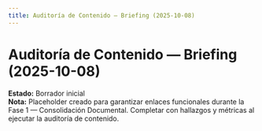 ```yaml
---
title: Auditoría de Contenido — Briefing (2025-10-08)
---
```

# Auditoría de Contenido — Briefing (2025-10-08)

**Estado:** Borrador inicial  
**Nota:** Placeholder creado para garantizar enlaces funcionales durante la Fase 1 — Consolidación Documental. Completar con hallazgos y métricas al ejecutar la auditoría de contenido.
